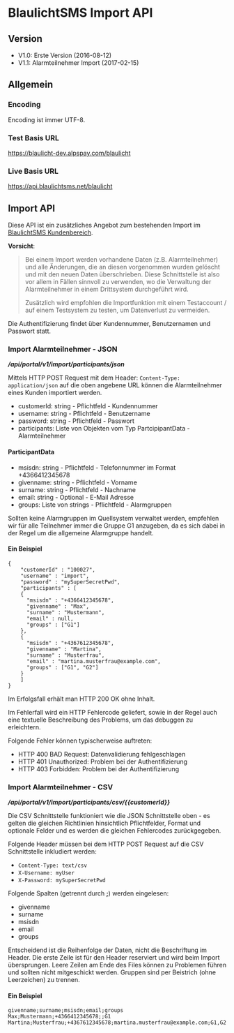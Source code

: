 # BlaulichtSMS Import API

## Version
- V1.0: Erste Version (2016-08-12)
- V1.1: Alarmteilnehmer Import (2017-02-15)

## Allgemein

### Encoding
Encoding ist immer UTF-8.

### Test Basis URL
https://blaulicht-dev.alpspay.com/blaulicht

### Live Basis URL
https://api.blaulichtsms.net/blaulicht

##  Import API

Diese API ist ein zusätzliches Angebot zum bestehenden Import im [BlaulichtSMS Kundenbereich](https://start2.blaulichts.sms.net).


**Vorsicht**:
>Bei einem Import werden vorhandene Daten (z.B. Alarmteilnehmer) und alle Änderungen, die an diesen vorgenommen wurden gelöscht und mit den neuen Daten überschrieben. Diese Schnittstelle ist also vor allem in Fällen sinnvoll zu verwenden, wo die Verwaltung der Alarmteilnehmer in einem Drittsystem durchgeführt wird.
>
>Zusätzlich wird empfohlen die Importfunktion mit einem Testaccount / auf einem Testsystem zu testen, um Datenverlust zu vermeiden.

Die Authentifizierung findet über Kundennummer, Benutzernamen und Passwort statt.

### Import Alarmteilnehmer - JSON
_**/api/portal/v1/import/participants/json**_

Mittels HTTP POST Request mit dem Header: `Content-Type: application/json` auf die oben angebene URL können die Alarmteilnehmer eines Kunden importiert werden.

- customerId: string - Pflichtfeld - Kundennummer
- username: string - Pflichtfeld - Benutzername
- password: string - Pflichtfeld - Passwort
- participants: Liste von Objekten vom Typ PartcipipantData - Alarmteilnehmer

#### ParticipantData

- msisdn: string - Pflichtfeld - Telefonnummer im Format +4366412345678
- givenname: string - Pflichtfeld - Vorname
- surname: string - Pflichtfeld - Nachname
- email: string - Optional - E-Mail Adresse
- groups: Liste von strings - Pflichtfeld - Alarmgruppen

Sollten keine Alarmgruppen im Quellsystem verwaltet werden, empfehlen wir für alle Teilnehmer immer die Gruppe G1 anzugeben, da es sich dabei in der Regel um die allgemeine Alarmgruppe handelt.

#### Ein Beispiel

    {
        "customerId" : "100027",
        "username" : "import",
        "password" : "mySuperSecretPwd",
        "participants" : [
        {
          "msisdn" : "+4366412345678",
          "givenname" : "Max",
          "surname" : "Mustermann",
          "email" : null,
          "groups" : ["G1"]
        },
        {
          "msisdn" : "+4367612345678",
          "givenname" : "Martina",
          "surname" : "Musterfrau",
          "email" : "martina.musterfrau@example.com",
          "groups" : ["G1", "G2"]
        }
        ]
    }

Im Erfolgsfall erhält man HTTP 200 OK ohne Inhalt.

Im Fehlerfall wird ein HTTP Fehlercode geliefert, sowie in der Regel auch eine textuelle Beschreibung des Problems, um das debuggen zu erleichtern.

Folgende Fehler können typischerweise auftreten:

- HTTP 400 BAD Request: Datenvalidierung fehlgeschlagen
- HTTP 401 Unauthorized: Problem bei der Authentifizierung
- HTTP 403 Forbidden: Problem bei der Authentifizierung


### Import Alarmteilnehmer - CSV
_**/api/portal/v1/import/participants/csv/{{customerId}}**_

Die CSV Schnittstelle funktioniert wie die JSON Schnittstelle oben - es gelten die gleichen Richtlinien hinsichtlich Pflichtfelder, Format und optionale Felder und es werden die gleichen Fehlercodes zurückgegeben.

Folgende Header müssen bei dem HTTP POST Request auf die CSV Schnittstelle inkludiert werden:

- `Content-Type: text/csv`
- `X-Username: myUser`
- `X-Password: mySuperSecretPwd`

Folgende Spalten (getrennt durch **;**) werden eingelesen:

- givenname
- surname
- msisdn
- email
- groups

Entscheidend ist die Reihenfolge der Daten, nicht die Beschriftung im Header. Die erste Zeile ist für den Header reserviert und wird beim Import übersprungen. Leere Zeilen am Ende des Files können zu Problemen führen und sollten nicht mitgeschickt werden. Gruppen sind per Beistrich (ohne Leerzeichen) zu trennen.

#### Ein Beispiel

    givenname;surname;msisdn;email;groups  
    Max;Mustermann;+4366412345678;;G1  
    Martina;Musterfrau;+4367612345678;martina.musterfrau@example.com;G1,G2